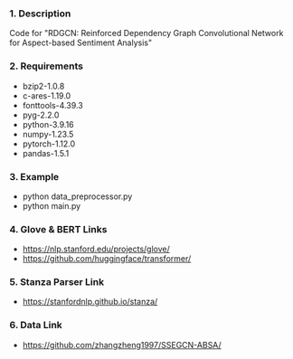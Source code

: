 ### 1. Description
Code for "RDGCN: Reinforced Dependency Graph Convolutional Network for Aspect-based Sentiment Analysis"

### 2. Requirements
- bzip2-1.0.8
- c-ares-1.19.0
- fonttools-4.39.3
- pyg-2.2.0
- python-3.9.16
- numpy-1.23.5
- pytorch-1.12.0
- pandas-1.5.1

### 3. Example
- python data_preprocessor.py
- python main.py

### 4. Glove & BERT Links
- https://nlp.stanford.edu/projects/glove/
- https://github.com/huggingface/transformer/

### 5. Stanza Parser Link
- https://stanfordnlp.github.io/stanza/

### 6. Data Link
- https://github.com/zhangzheng1997/SSEGCN-ABSA/

<!--
**RDGCN/RDGCN** is a ✨ _special_ ✨ repository because its `README.md` (this file) appears on your GitHub profile.

Here are some ideas to get you started:

- 🔭 I’m currently working on ...
- 🌱 I’m currently learning ...
- 👯 I’m looking to collaborate on ...
- 🤔 I’m looking for help with ...
- 💬 Ask me about ...
- 📫 How to reach me: Encryption
- 😄 Pronouns: RDGCN
- ⚡ Fun fact: python main.py
-->
